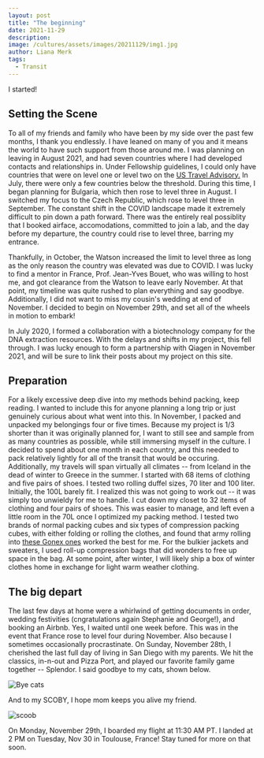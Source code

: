 ```yaml
---
layout: post
title: "The beginning"
date: 2021-11-29
description: 
image: /cultures/assets/images/20211129/img1.jpg
author: Liana Merk
tags:
  - Transit
---
```


I started!

## Setting the Scene

To all of my friends and family who have been by my side over the past few months, I thank you endlessly. I have leaned on many of you and it means the world to have such support from those around me. I was planning on leaving in August 2021, and had seven countries where I had developed contacts and relationships in. Under Fellowship guidelines, I could only have countries that were on level one or level two on the <a href="https://travel.state.gov/content/travel/en/traveladvisories/traveladvisories.html/" target="_blank">US Travel Advisory.</a> In July, there were only a few countries below the threshold. During this time, I began planning for Bulgaria, which then rose to level three in August. I switched my focus to the Czech Republic, which rose to level three in September. The constant shift in the COVID landscape made it extremely difficult to pin down a path forward. There was the entirely real possiblity that I booked airface, accomodations, committed to join a lab, and the day before my departure, the country could rise to level three, barring my entrance.

Thankfully, in October, the Watson increased the limit to level three as long as the only reason the country was elevated was due to COVID. I was lucky to find a mentor in France, Prof. Jean-Yves Bouet, who was willing to host me, and got clearance from the Watson to leave early November. At that point, my timeline was quite rushed to plan everything and say goodbye. Additionally, I did not want to miss my cousin's wedding at end of November. I decided to begin on November 29th, and set all of the wheels in motion to embark!

In July 2020, I formed a collaboration with a biotechnology company for the DNA extraction resources. With the delays and shifts in my project, this fell through. I was lucky enough to form a partnership with Qiagen in November 2021, and will be sure to link their posts about my project on this site. 

## Preparation

For a likely excessive deep dive into my methods behind packing, keep reading. I wanted to include this for anyone planning a long trip or just genuinely curious about what went into this. In November, I packed and unpacked my belongings four or five times. Because my project is 1/3 shorter than it was originally planned for, I want to still see and sample from as many countries as possible, while still immersing myself in the culture. I decided to spend about one month in each country, and this needed to pack relatively lightly for all of the transit that would be occuring. Additionally, my travels will span virtually all climates -- from Iceland in the dead of winter to Greece in the summer. I started with 68 items of clothing and five pairs of shoes. I tested two rolling duffel sizes, 70 liter and 100 liter. Initially, the 100L barely fit. I realized this was not going to work out -- it was simply too unwieldy for me to handle. I cut down my closet to 32 items of clothing and four pairs of shoes. This was easier to manage, and left even a little room in the 70L once I optimized my packing method. I tested two brands of normal packing cubes and six types of compression packing cubes, with either folding or rolling the clothes, and found that army rolling into <a href="https://www.amazon.com/gp/product/B07Z3NVWYP/ref=ppx_yo_dt_b_search_asin_title?ie=UTF8&psc=1" target="_blank">these Gonex ones</a> worked the best for me. For the bulkier jackets and sweaters, I used roll-up compression bags that did wonders to free up space in the bag. At some point, after winter, I will likely ship a box of winter clothes home in exchange for light warm weather clothing.

## The big depart

The last few days at home were a whirlwind of getting documents in order, wedding festivities (cngratulations again Stephanie and George!), and booking an Airbnb. Yes, I waited until one week before. This was in the event that France rose to level four during November. Also because I sometimes occasionally procrastinate. On Sunday, November 28th, I cherished the last full day of living in San Diego with my parents. We hit the classics, in-n-out and Pizza Port, and played our favorite family game together -- Splendor. I said goodbye to my cats, shown below.

![Bye cats](/cultures/assets/images/20211129/cats.jpg)

And to my SCOBY, I hope mom keeps you alive my friend.

![scoob](/cultures/assets/images/20211129/Scoob.jpg)

On Monday, November 29th, I boarded my flight at 11:30 AM PT. I landed at 2 PM on Tuesday, Nov 30 in Toulouse, France! Stay tuned for more on that soon.

